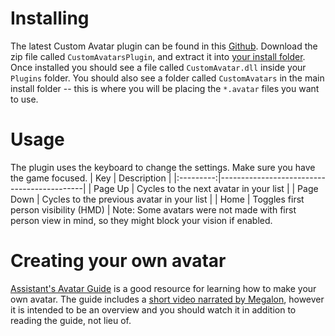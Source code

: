 <!-- TITLE: Custom Avatars -->
<!--  -->
# Installing
The latest Custom Avatar plugin can be found in this [Github](https://github.com/xyonico/CustomAvatarsPlugin/releases/latest).
Download the zip file called `CustomAvatarsPlugin`, and extract it into [your install folder](/FAQ/install-folder). 
Once installed you should see a file called `CustomAvatar.dll` inside your `Plugins` folder. You should also see a folder called `CustomAvatars` in the main install folder -- this is where you will be placing the `*.avatar` files you want to use. 

# Usage
The plugin uses the keyboard to change the settings. Make sure you have the game focused.
|    Key    | Description                                |
|:---------:|--------------------------------------------|
|  Page Up  | Cycles to the next avatar in your list     |
| Page Down | Cycles to the previous avatar in your list |
|    Home   | Toggles first person visibility (HMD)            |
Note: Some avatars were not made with first person view in mind, so they might block your vision if enabled.
# Creating your own avatar
[Assistant's Avatar Guide](https://bs.assistant.moe/Avatars) is a good resource for learning how to make your own avatar.
The guide includes a [short video narrated by Megalon](https://bs.assistant.moe/Avatars#Videos), however it is intended to be an overview and you should watch it in addition to reading the guide, not lieu of.